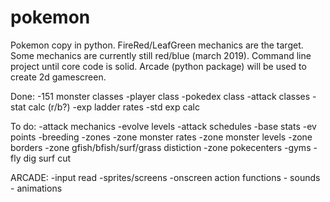 # pokemon

Pokemon copy in python. FireRed/LeafGreen mechanics are the target. Some mechanics are currently still red/blue (march 2019).
Command line project until core code is solid. Arcade (python package) will be used to create 2d gamescreen.

Done:
-151 monster classes
-player class
-pokedex class
-attack classes
-stat calc (r/b?)
-exp ladder rates
-std exp calc



To do:
-attack mechanics
-evolve levels
-attack schedules
-base stats
-ev points
-breeding
-zones
-zone monster rates
-zone monster levels
-zone borders
-zone gfish/bfish/surf/grass distiction
-zone pokecenters
-gyms
-fly dig surf cut



  ARCADE:
    -input read
    -sprites/screens 
    -onscreen action functions
    - sounds
    - animations
    

